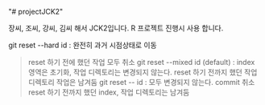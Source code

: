 "# projectJCK2" 

장씨, 조씨, 강씨, 김씨 해서 JCK2입니다.
R 프로젝트 진행시 사용 합니다.

git reset --hard id : 완전히 과거 시점상태로 이동
> reset 하기 전에 했던 작업 모두 취소
git reset --mixed id (default) : index 영역은 초기화, 작업 디렉토리는 변경되지 않는다.
> reset 하기 전까지 했던 작업 디렉토리 작업은 남겨둠
git reset -- id : 모두 변경되지 않는다. commit 취소
> reset 하기 전까지 했던 index, 작업 디렉토리는 남겨둠